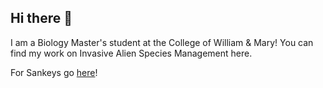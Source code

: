 ## Hi there 👋

I am a Biology Master's student at the College of William &amp; Mary! 
You can find my work on Invasive Alien Species Management here. 

For Sankeys go [here](https://nhpho.github.io/nhpho/)!
<!--
**nhpho/nhpho** is a ✨ _special_ ✨ repository because its `README.md` (this file) appears on your GitHub profile.

Here are some ideas to get you started:

- 🔭 I’m currently working on ...
- 🌱 I’m currently learning ...
- 👯 I’m looking to collaborate on ...
- 🤔 I’m looking for help with ...
- 💬 Ask me about ...
- 📫 How to reach me: ...
- 😄 Pronouns: ...
- ⚡ Fun fact: ...
-->
